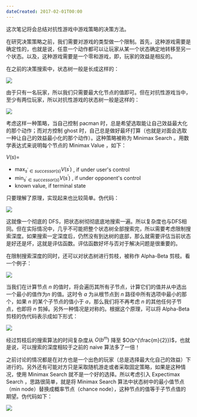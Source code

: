 ```yaml
---
dateCreated: 2017-02-01T00:00
---
```

这次笔记将会总结对抗性游戏中游戏策略的决策方法。

在研究决策策略之前，我们需要对游戏的类型做一个限制。首先，这种游戏需要是确定性的，也就是说，任意一个动作都可以让玩家从某一个状态确定地转移至另一个状态。以及，这种游戏需要是一个零和游戏，即，玩家的效益是相反的。

在之前的决策搜索中，状态树一般是长成这样的：

![](https://i.imgur.com/DtTjhHL.png)

由于只有一名玩家，所以我们只需要最大化节点的值即可。但在对抗性游戏当中，至少有两位玩家，所以对抗性游戏的状态树一般是这样的：

![](https://i.imgur.com/HdBAE5Z.png)

考虑这样一种策略，当自己控制 pacman 时，总是希望选取能让自己效益最大化的那个动作；而对方控制 ghost 时，自己总是做好最坏打算（也就是对面会选取一种让自己的效益最小化的那个动作）。这种策略被称为 Minimax Search 。用数学表达式来说明每个节点的 Minimax Value ，如下：

$V(s)=$
- $\max_{s^{\prime}\in successor(s)}V(s^{\prime})$ , if under user's control
- $\min_{s^{\prime}\in successor(s)}V(s^{\prime})$ , if under opponent's control
- known value, if terminal state

只要理解了原理，实现起来也比较简单。伪代码：

![](https://i.imgur.com/8lM8R4h.png)

这就像一个彻底的 DFS，把状态树彻彻底底地搜索一遍。所以复杂度也与DFS相同。但在实际情况中，几乎不可能把整个状态树全部搜索完，所以需要考虑限制搜索深度。如果搜索一定深度后，仍然没有到达树的底部，那么就需要评估当前状态是好还是坏，这就是评估函数。评估函数好坏与否对于解决问题是很重要的。

在限制搜索深度的同时，还可以对状态树进行剪枝，被称作 Alpha-Beta 剪枝。看一个例子：

![](https://i.imgur.com/cMxICyP.png)

当我们在计算节点 $n$ 的值时，将会遍历其所有子节点，计算它们的值并从中选出一个最小的值作为$n$ 的值。这时令 $a$ 为从根节点到 $n$ 路径中所有选项中最小的那个，如果 $n$ 的某个子节点的值小于 $a$，那么我们将不再考虑 $n$ 的其他任何子节点，也即将 $n$ 剪掉。另外一种情况是对称的。根据这个原理，可以将 Alpha-Beta 剪枝的伪代码表示成如下形式：

![](https://i.imgur.com/W5HUrkd.png)

经过剪枝后的搜索算法的时间复杂度从 $O(b^{m})$ 降至 $O(b^{\frac{m}{2}})$，也就是说，可以搜索的深度相较于之前的 naive 算法多了一倍！

之前讨论的情况都是在对方也是一个出色的玩家（总是选择最大化自己的效益）下进行的。另外还有可能对方只是采取随机游走或者采取固定策略，如果是这种情况，使用 Minimax Search 就不是一个好的选择。所以考虑引入 Expectimax Search ，思路很简单，就是将 Minimax Search 算法中状态树中的最小值节点（min node）替换成概率节点（chance node），这种节点的值等于子节点值的期望。伪代码如下：

![](https://i.imgur.com/7bhFU2s.png)